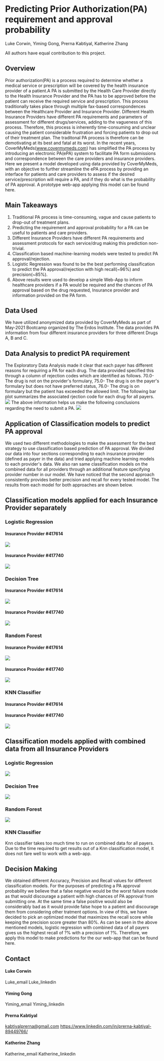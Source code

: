 # Predicting Prior Authorization(PA) requirement and approval probability
Luke Corwin, Yiming Gong, Prerna Kabtiyal, Katherine Zhang

All authors have equal contribution to this project.
## Overview
Prior authorization(PA) is a process required to determine whether a medical service or prescription will be covered by the health insurance provider of a patient.A PA is submitted by the Health Care Provider directly to the Health Insurance Provider and the PA has to be approved before the patient can receive the required service and prescription. This process traditionally takes place through multiple fax-based correspondences between the Healthcare Provider and Insurance Provider. Different Health Insurance Providers have different PA requirements and parameters of assessment for different drugs/services, adding to the vagueness of this process. Therefore, this process is inherently time-consuming and unclear causing the patient considerable frustration and forcing patients to drop out of their treatment plan. The traditonal PA process is therefore can be demotivating at its best and fatal at its worst.
In the recent years, CoverMyMeds(www.covermymeds.com) has simplified the PA process by introducing an electronic PA(ePA) system to facilitate PA form submissions and correspondence between the care providers and insurance providers. Here we present a model developed using data provided by CoverMyMeds, with an objective  to further streamline the ePA process by providing an interface for patients and care providers to assess if the desired service/prescription will require a PA, and if they do what is the probability of PA approval. A prototype web-app applying this model can be found here. 
## Main Takeaways
1. Traditional PA process is time-consuming, vague and cause patients to drop-out of treatment plans.
2. Predicting the requirement and approval probability for a PA can be useful to patients and care providers.
3. Different Insurance Providers have different PA requirements and assessment protocols for each service/drug making this prediction non-trivial.
4. Classification based machine-learning models were tested to predict PA approval/rejection.
5. Logistic Regression was found to be the best performing classification to predict the PA approval/rejection with high recall(~96%) and precision(~85%).
6. Above results were used to develop a simple Web-App to inform healthcare providers if a PA would be required and the chances of PA approval based on the drug requested, Insurance provider and information provided on the PA form.
## Data Used
We have utilized anonymized data provided by CoverMyMeds as part of May-2021 Bootcamp organized by The Erdos Institute. The data provides PA information from four different insurance providers for three different Drugs A, B and C. 
## Data Analysis to predict PA requirement 
The Exploratory Data Analysis made it clear that each payer has different reasons for requiring a PA for each drug. The data provided specified this through a column of rejection codes which are identified as follows. 70.0- The drug is not on the provider's formulary, 75.0- The drug is on the payer's formulary but does not have preferred status, 76.0- The drug is on formulary but the patient has exceeded the allowed limit. The following bar plot summarizes the associated rjection code for each drug for all payers.
![](documents/Rejectioncodesforeachpayer.png)
The above information helps us make the following conclusions regarding the need to submit a PA.
![](documents/PA_req_table.PNG)


## Application of Classification models to predict PA approval 
We used two different methodologies to make the assessment for the best strategy to use classification based prediction of PA approval. We divided our data into four sections corresponding to each insurance provider (defined as payer in the data) and tried applying machine learning models to each provider's data. We also ran same classification models on the combined data for all providers through an additional feature specifying provider number in our model. We have noticed that the second approach consistently provides better precision and recall for every tested model. The results from each model for both approaches are shown below.

## Classification models applied for each Insurance Provider separately
### Logistic Regression

#### Insurance Provider #417614

![](documents/LukePayer_LogReg.jpg)

#### Insurance Provider #417740
![](documents/PrernaPayer_logreg.png)

### Decision Tree

#### Insurance Provider #417614

![](documents/LukePayer_DecTree.jpg)

#### Insurance Provider #417740
![](documents/PrernaPayer_DecTree.png)

### Random Forest

#### Insurance Provider #417614

![](documents/LukePayer_RandomForest.jpg)

#### Insurance Provider #417740

![](documents/PrernaPayer_RandomForest.png)

### KNN Classifier

#### Insurance Provider #417614

#### Insurance Provider #417740
![](documents/PrernaPayer_knn.png)


## Classification models applied with combined data from all Insurance Providers 
### Logistic Regression
![](documents/AllLogReg.jpg)
### Decision Tree
![](documents/DecisionTree%20for%20all%20payers.png)
### Random Forest
![](documents/RandomForest%20for%20all%20payers.png)
### KNN Classifier
Knn classifier takes too much time to run on combined data for all payers. Due to the time required to get results out of a Knn classification model, it does not fare well to work with a web-app.  

## Decision Making 
We obtained different Accuracy, Precision and Recall values for different classification models. For the purposes of predicting a PA approval probability we believe that a false negative would be the worst failure mode as that would discourage a patient with high chances of PA approval from submitting one. At the same time a false positive would also be considerably bad as it would provide false hope to a patient and discourage them from considering other tratment options. In view of this, we have decided to pick an optimized model that maximizes the recall score while keeping the precision score greater than 80%. As can be seen in the above mentioned models, logistic regression with combined data of all payers gives us the highest recall of ?% with a precision of ?%. Therefore, we apply this model to make predictions for the our web-app that can be found here.

## Contact
#### Luke Corwin
Luke_email
Luke_linkedin
#### Yiming Gong
Yiming_email
Yiming_linkedin
#### Prerna Kabtiyal
kabtiyalprerna@gmail.com
https://www.linkedin.com/in/prerna-kabtiyal-89449766/
#### Katherine Zhang
Katherine_email
Katherine_linkedin
